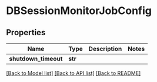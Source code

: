 # DBSessionMonitorJobConfig


## Properties
Name | Type | Description | Notes
------------ | ------------- | ------------- | -------------
**shutdown_timeout** | **str** |  | 

[[Back to Model list]](../README.md#documentation-for-models) [[Back to API list]](../README.md#documentation-for-api-endpoints) [[Back to README]](../README.md)


